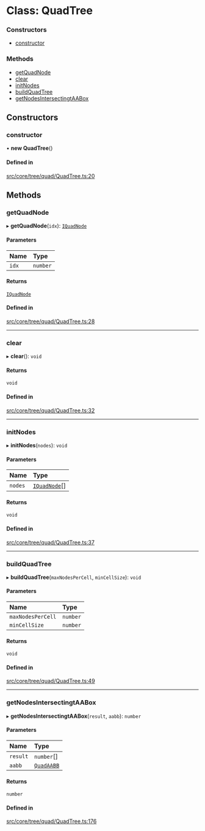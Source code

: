 # Class: QuadTree

### Constructors

- [constructor](QuadTree.md#constructor)

### Methods

- [getQuadNode](QuadTree.md#getquadnode)
- [clear](QuadTree.md#clear)
- [initNodes](QuadTree.md#initnodes)
- [buildQuadTree](QuadTree.md#buildquadtree)
- [getNodesIntersectingtAABox](QuadTree.md#getnodesintersectingtaabox)

## Constructors

### constructor

• **new QuadTree**()

#### Defined in

[src/core/tree/quad/QuadTree.ts:20](https://github.com/Orillusion/orillusion/blob/main/src/core/tree/quad/QuadTree.ts#L20)

## Methods

### getQuadNode

▸ **getQuadNode**(`idx`): [`IQuadNode`](../interfaces/IQuadNode.md)

#### Parameters

| Name | Type |
| :------ | :------ |
| `idx` | `number` |

#### Returns

[`IQuadNode`](../interfaces/IQuadNode.md)

#### Defined in

[src/core/tree/quad/QuadTree.ts:28](https://github.com/Orillusion/orillusion/blob/main/src/core/tree/quad/QuadTree.ts#L28)

___

### clear

▸ **clear**(): `void`

#### Returns

`void`

#### Defined in

[src/core/tree/quad/QuadTree.ts:32](https://github.com/Orillusion/orillusion/blob/main/src/core/tree/quad/QuadTree.ts#L32)

___

### initNodes

▸ **initNodes**(`nodes`): `void`

#### Parameters

| Name | Type |
| :------ | :------ |
| `nodes` | [`IQuadNode`](../interfaces/IQuadNode.md)[] |

#### Returns

`void`

#### Defined in

[src/core/tree/quad/QuadTree.ts:37](https://github.com/Orillusion/orillusion/blob/main/src/core/tree/quad/QuadTree.ts#L37)

___

### buildQuadTree

▸ **buildQuadTree**(`maxNodesPerCell`, `minCellSize`): `void`

#### Parameters

| Name | Type |
| :------ | :------ |
| `maxNodesPerCell` | `number` |
| `minCellSize` | `number` |

#### Returns

`void`

#### Defined in

[src/core/tree/quad/QuadTree.ts:49](https://github.com/Orillusion/orillusion/blob/main/src/core/tree/quad/QuadTree.ts#L49)

___

### getNodesIntersectingtAABox

▸ **getNodesIntersectingtAABox**(`result`, `aabb`): `number`

#### Parameters

| Name | Type |
| :------ | :------ |
| `result` | `number`[] |
| `aabb` | [`QuadAABB`](QuadAABB.md) |

#### Returns

`number`

#### Defined in

[src/core/tree/quad/QuadTree.ts:176](https://github.com/Orillusion/orillusion/blob/main/src/core/tree/quad/QuadTree.ts#L176)
